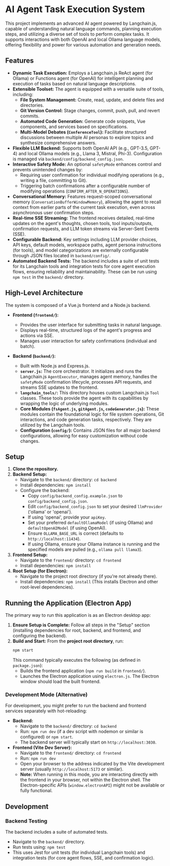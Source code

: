 # AI Agent Task Execution System

This project implements an advanced AI agent powered by Langchain.js, capable of understanding natural language commands, planning execution steps, and utilizing a diverse set of tools to perform complex tasks. It supports interactions with both OpenAI and local Ollama language models, offering flexibility and power for various automation and generation needs.

## Features

*   **Dynamic Task Execution:** Employs a Langchain.js ReAct agent (for Ollama) or Functions agent (for OpenAI) for intelligent planning and execution of tasks based on natural language descriptions.
*   **Extensible Toolset:** The agent is equipped with a versatile suite of tools, including:
    *   **File System Management:** Create, read, update, and delete files and directories.
    *   **Git Version Control:** Stage changes, commit, push, pull, and revert commits.
    *   **Automated Code Generation:** Generate code snippets, Vue components, and services based on specifications.
    *   **Multi-Model Debates (`ConferenceTool`):** Facilitate structured discussions between multiple AI personas to explore topics and synthesize comprehensive answers.
*   **Flexible LLM Backend:** Supports both OpenAI API (e.g., GPT-3.5, GPT-4) and local Ollama models (e.g., Llama 3, Mistral, Phi-3). Configuration is managed via `backend/config/backend_config.json`.
*   **Interactive Safety Mode:** An optional `safetyMode` enhances control and prevents unintended changes by:
    *   Requiring user confirmation for individual modifying operations (e.g., writing a file, committing to Git).
    *   Triggering batch confirmations after a configurable number of modifying operations (`CONFIRM_AFTER_N_OPERATIONS`).
*   **Conversational Memory:** Features request-scoped conversational memory (`ConversationBufferWindowMemory`), allowing the agent to recall context from earlier parts of the current task execution, even across asynchronous user confirmation steps.
*   **Real-time SSE Streaming:** The frontend receives detailed, real-time updates on the agent's thoughts, chosen tools, tool inputs/outputs, confirmation requests, and LLM token streams via Server-Sent Events (SSE).
*   **Configurable Backend:** Key settings including LLM provider choices, API keys, default models, workspace paths, agent persona instructions (for tools), and model categorizations are externally configurable through JSON files located in `backend/config/`.
*   **Automated Backend Tests:** The backend includes a suite of unit tests for its Langchain tools and integration tests for core agent execution flows, ensuring reliability and maintainability. These can be run using `npm test` in the `backend/` directory.

## High-Level Architecture

The system is composed of a Vue.js frontend and a Node.js backend.

*   **Frontend (`frontend/`):**
    *   Provides the user interface for submitting tasks in natural language.
    *   Displays real-time, structured logs of the agent's progress and actions via SSE.
    *   Manages user interaction for safety confirmations (individual and batch).

*   **Backend (`backend/`):**
    *   Built with Node.js and Express.js.
    *   **`server.js`:** The core orchestrator. It initializes and runs the Langchain.js `AgentExecutor`, manages agent memory, handles the `safetyMode` confirmation lifecycle, processes API requests, and streams SSE updates to the frontend.
    *   **`langchain_tools/`:** This directory houses custom Langchain.js `Tool` classes. These tools provide the agent with its capabilities by wrapping the logic of underlying modules.
    *   **Core Modules (`fsAgent.js`, `gitAgent.js`, `codeGenerator.js`):** These modules contain the foundational logic for file system operations, Git interactions, and code generation tasks, respectively. They are utilized by the Langchain tools.
    *   **Configuration (`config/`):** Contains JSON files for all major backend configurations, allowing for easy customization without code changes.

## Setup

1.  **Clone the repository.**
2.  **Backend Setup:**
    *   Navigate to the `backend/` directory: `cd backend`
    *   Install dependencies: `npm install`
    *   Configure the backend:
        *   Copy `config/backend_config.example.json` to `config/backend_config.json`.
        *   Edit `config/backend_config.json` to set your desired `llmProvider` ('ollama' or 'openai').
        *   If using 'openai', provide your `apiKey`.
        *   Set your preferred `defaultOllamaModel` (if using Ollama) and `defaultOpenAIModel` (if using OpenAI).
        *   Ensure `OLLAMA_BASE_URL` is correct (defaults to `http://localhost:11434`).
        *   If using Ollama, ensure your Ollama instance is running and the specified models are pulled (e.g., `ollama pull llama3`).
3.  **Frontend Setup:**
    *   Navigate to the `frontend/` directory: `cd frontend`
    *   Install dependencies: `npm install`
4.  **Root Setup (for Electron):**
    *   Navigate to the project root directory (if you're not already there).
    *   Install dependencies: `npm install` (This installs Electron and other root-level dependencies).


## Running the Application (Electron App)

The primary way to run this application is as an Electron desktop app:

1.  **Ensure Setup is Complete:** Follow all steps in the "Setup" section (installing dependencies for root, backend, and frontend, and configuring the backend).
2.  **Build and Start:** From the **project root directory**, run:
    ```bash
    npm start
    ```
    This command typically executes the following (as defined in `package.json`):
    *   Builds the frontend application (`npm run build` in `frontend/`).
    *   Launches the Electron application using `electron.js`. The Electron window should load the built frontend.

### Development Mode (Alternative)

For development, you might prefer to run the backend and frontend services separately with hot-reloading:

*   **Backend:**
    *   Navigate to the `backend/` directory: `cd backend`
    *   Run: `npm run dev` (if a dev script with nodemon or similar is configured) or `npm start`.
    *   The backend server will typically start on `http://localhost:3030`.
*   **Frontend (Vite Dev Server):**
    *   Navigate to the `frontend/` directory: `cd frontend`
    *   Run: `npm run dev`
    *   Open your browser to the address indicated by the Vite development server (usually `http://localhost:5173` or similar).
    *   **Note:** When running in this mode, you are interacting directly with the frontend in your browser, not within the Electron shell. The Electron-specific APIs (`window.electronAPI`) might not be available or fully functional.


## Development

### Backend Testing

The backend includes a suite of automated tests.
*   Navigate to the `backend/` directory.
*   Run tests using: `npm test`
*   This uses Jest for unit tests (for individual Langchain tools) and integration tests (for core agent flows, SSE, and confirmation logic).
